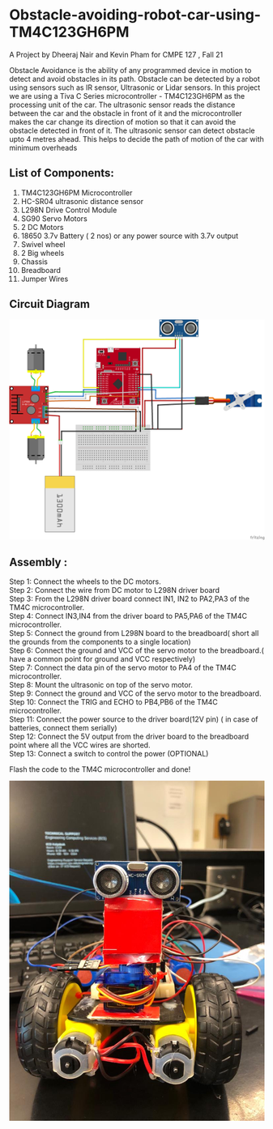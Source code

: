 # Obstacle-avoiding-robot-car-using-TM4C123GH6PM

A Project by Dheeraj Nair and Kevin Pham for CMPE 127 , Fall 21

Obstacle Avoidance is the ability of any programmed device in motion to detect and avoid obstacles in its path. Obstacle can be detected by a robot using sensors such as IR sensor, Ultrasonic or Lidar sensors. In this project we are using a Tiva C Series microcontroller - TM4C123GH6PM as the processing unit of the car. The ultrasonic sensor reads the distance between the car and the obstacle in front of it and the microcontroller makes the car change its direction of motion so that it can avoid the obstacle detected in front of it. The ultrasonic sensor can detect obstacle upto 4 metres ahead. This helps to decide the path of motion of the car with minimum overheads

## List of Components:

1. TM4C123GH6PM Microcontroller
2. HC-SR04 ultrasonic distance sensor
3. L298N Drive Control Module
4. SG90 Servo Motors
5. 2 DC Motors
6. 18650 3.7v Battery ( 2 nos) or any power source with 3.7v output
7. Swivel wheel
8. 2 Big wheels
9. Chassis
10. Breadboard
11. Jumper Wires

## Circuit Diagram

![alt text](https://github.com/DheerajNair/Obstacle-avoiding-robot-car-using-TM4C123GH6PM/blob/main/circuit_diagram.png?raw=true)

## Assembly : 

Step 1: Connect the wheels to the DC motors.<br />
Step 2: Connect the wire from DC motor to L298N driver board<br />
Step 3: From the L298N driver board connect IN1, IN2 to PA2,PA3 of the TM4C microcontroller.<br />
Step 4: Connect IN3,IN4 from the driver board to PA5,PA6 of the TM4C microcontroller.<br />
Step 5: Connect the ground from L298N board to the breadboard( short all the grounds from the components to a single location)<br />
Step 6: Connect the ground and VCC of the servo motor to the breadboard.( have a common point for  ground and VCC respectively)<br />
Step 7: Connect the data pin of the servo motor to PA4 of the TM4C microcontroller.<br />
Step 8: Mount the ultrasonic on top of the servo motor.<br />
Step 9: Connect the ground and VCC of the servo motor to the breadboard.<br />
Step 10: Connect the TRIG and ECHO to PB4,PB6 of the TM4C microcontroller.<br />
Step 11: Connect the power source to the driver board(12V pin) ( in case of batteries, connect them serially)<br />
Step 12: Connect the 5V output from the driver board to the breadboard point where all the VCC wires are shorted.<br />
Step 13: Connect a switch to control the power (OPTIONAL)<br />

Flash the code to the TM4C microcontroller and done!

![alt text](https://github.com/DheerajNair/Obstacle-avoiding-robot-car-using-TM4C123GH6PM/blob/main/obstacle%20avoiding%20robot%20car.jpeg?raw=true)
